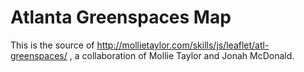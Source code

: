 Atlanta Greenspaces Map
=======================

This is the source of http://mollietaylor.com/skills/js/leaflet/atl-greenspaces/ , a collaboration of Mollie Taylor and Jonah McDonald.